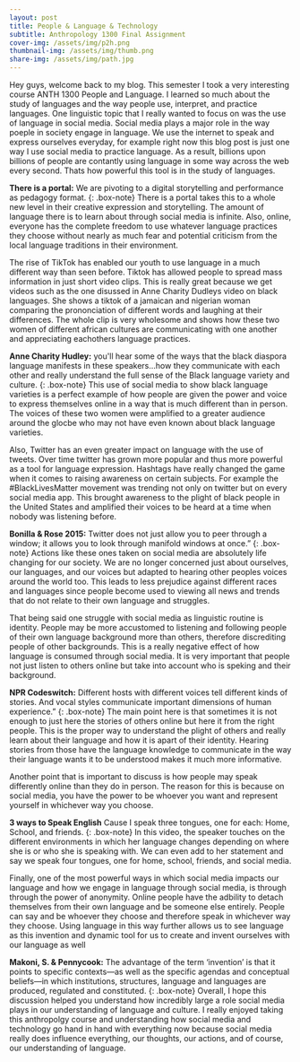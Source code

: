 ```yaml
---
layout: post
title: People & Language & Technology
subtitle: Anthropology 1300 Final Assignment
cover-img: /assets/img/p2h.png
thumbnail-img: /assets/img/thumb.png
share-img: /assets/img/path.jpg
---
```

Hey guys, welcome back to my blog. This semester I took a very interesting course ANTH 1300 People and Language. I learned so much about the study of languages and the way people use, interpret, and practice languages. One linguistic topic that I really wanted to focus on was the use of language in social media. Social media plays a major role in the way poeple in society engage in language. We use the internet to speak and express ourselves everyday, for example right now this blog post is just one way I use social media to practice language. As a result, billions upon billions of people are contantly using language in some way across the web every second. Thats how powerful this tool is in the study of languages. 

**There is a portal:** We are pivoting to a digital storytelling and performance as pedagogy format. 
{: .box-note}
There is a portal takes this to a whole new level in their creative expression and storytelling. The amount of language there is to learn about through social media is infinite. Also, online, everyone has the complete freedom to use whatever language practices they choose without nearly as much fear and potential criticism from the local language traditions in their environment. 

The rise of TikTok has enabled our youth to use language in a much different way than seen before. Tiktok has allowed people to spread mass information in just short video clips. This is really great because we get videos such as the one disussed in Anne Charity Dudleys video on black languages. She shows a tiktok of a jamaican and nigerian woman comparing the prononciation of different words and laughing at their differences. The whole clip is very wholesome and shows how these two women of different african cultures are communicating with one another and appreciating eachothers language practices.

**Anne Charity Hudley:** you'll hear some of the ways that the black diaspora language manifests in these speakers...how they communicate with each other and really understand the full sense of the Black language variety and culture.
{: .box-note}
This use of social media to show black language varieties is a perfect example of how people are given the power and voice to express themselves online in a way that is much different than in person. The voices of these two women were amplified to a greater audience around the glocbe who may not have even known about black language varieties.


Also, Twitter has an even greater impact on language with the use of tweets. Over time twitter has grown more popular and thus more powerful as a tool for language expression. Hashtags have really changed the game when it comes to raising awareness on certain subjects. For example the #BlackLivesMatter movement was trending not only on twitter but on every social media app. This brought awareness to the plight of black people in the United States and amplified their voices to be heard at a time when nobody was listening before.

**Bonilla & Rose 2015:** Twitter does not just allow you to peer through a window; it allows you to look through manifold windows at once.” 
{: .box-note}
Actions like these ones taken on social media are absolutely life changing for our society. We are no longer concerned just about ourselves, our languages, and our voices but adapted to hearing other peoples voices around the world too. This leads to less prejudice against different races and languages since people become used to viewing all news and trends that do not relate to their own language and struggles.

That being said one struggle with social media as linguistic routine is identity. People may be more accustomed to listening and following people of their own language background more than others, therefore discrediting people of other backgrounds. This is a really negative effect of how language is consumed through social media. It is very important that people not just listen to others online but take into account who is speking and their background.

**NPR Codeswitch:** Different hosts with different voices tell different kinds of stories. And vocal styles communicate important dimensions of human experience.” 
{: .box-note}
The main point here is that sometimes it is not enough to just here the stories of others online but here it from the right people. This is the proper way to understand the plight of others and really learn about their language and how it is apart of their identity. Hearing stories from those have the language knowledge to communicate in the way their language wants it to be understood makes it much more informative. 

Another point that is important to discuss is how people may speak differently online than they do in person. The reason for this is because on social media, you have the power to be whoever you want and represent yourself in whichever way you choose. 

**3 ways to Speak English** Cause I speak three tongues, one for each: Home, School, and friends.
{: .box-note}
In this video, the speaker touches on the different environments in which her language changes depending on where she is or who she is speaking with. We can even add to her statement and say we speak four tongues, one for home, school, friends, and social media.

Finally, one of the most powerful ways in which social media impacts our language and how we engage in language through social media, is through through the power of anonymity. Online people have the adbility to detach themselves from their own language and be someone else entirely. People can say and be whoever they choose and therefore speak in whichever way they choose. Using language in this way further allows us to see language as this invention and dynamic tool for us to create and invent ourselves with our language as well

**Makoni, S. & Pennycook:** The advantage of the term ‘invention’ is that it points to specific contexts—as well as the specific agendas and conceptual beliefs—in which institutions, structures, language and languages are produced, regulated and constituted.
{: .box-note}
Overall, I hope this discussion helped you understand how incredibly large a role social media plays in our understanding of language and culture. I really enjoyed taking this anthropolgy course and understanding how social media and technology go hand in hand with everything now because social media really does influence everything, our thoughts, our actions, and of course, our understanding of language.


